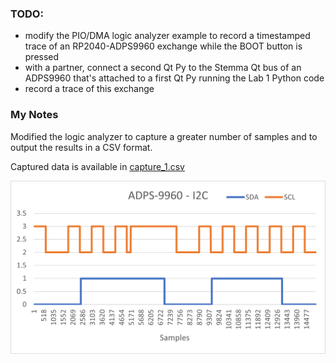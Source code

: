 ### TODO:

- modify the PIO/DMA logic analyzer example to record a timestamped trace of an RP2040-ADPS9960 exchange while the BOOT button is pressed
- with a partner, connect a second Qt Py to the Stemma Qt bus of an ADPS9960 that's attached to a first Qt Py running the Lab 1 Python code
- record a trace of this exchange

### My Notes

Modified the logic analyzer to capture a greater number of samples and to output the results in a CSV format.

Captured data is available in [capture_1.csv](capture_1.csv)

![](capture_1.png)




